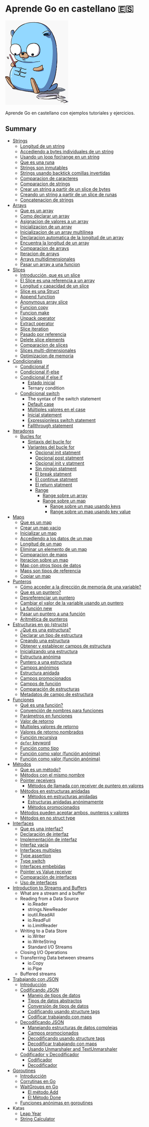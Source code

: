 # Aprende Go en castellano 🇪🇸

<img src="./images/pet.jpeg" width="200">

Aprende Go en castellano con ejemplos tutoriales y ejercicios.

## Summary

- [Strings](./strings/strings.md#1-strings-en-go)
  - [Longitud de un string](./strings/strings.md#11-longitud-de-un-string)
  - [Accediendo a bytes individuales de un string](./strings/strings.md#12-accediendo-a-bytes-individuales-de-un-string)
  - [Usando un loop for/range en un string](./strings/strings.md#13-usando-un-loop-forrange-en-un-string)
  - [Que es una runa](./strings/strings.md#14-que-es-una-runa)
  - [Strings son inmutables](./strings/strings.md#15-strings-son-inmutables)
  - [Strings usando backtick comillas invertidas](./strings/strings.md#16-strings-usando-backtick-comillas-invertidas)
  - [Comparacion de caracteres](./strings/strings.md#17-comparacion-de-caracteres)
  - [Comparacion de strings](./strings/strings.md#18-comparacion-de-strings)
  - [Crear un string a partir de un slice de bytes](./strings/strings.md#19-crear-un-string-a-partir-de-un-slice-de-bytes)
  - [Creando un string a partir de un slice de runas](./strings/strings.md#110-creando-un-string-a-partir-de-un-slice-de-runas)
  - [Concatenacion de strings](./strings/strings.md#111-concatenacion-de-strings)
- [Arrays](./arrays/arrays.md#1-arrays-en-go)
  - [Que es un array](./arrays/arrays.md#11-que-es-un-array)
  - [Como declarar un array](./arrays/arrays.md#12-como-declarar-un-array)
  - [Asignacion de valores a un array](./arrays/arrays.md#13-asignacion-de-valores-a-un-array)
  - [Inicializacion de un array](./arrays/arrays.md#14-inicializacion-de-un-array)
  - [Inicializacion de un array multilinea](./arrays/arrays.md#15-inicializacion-de-un-array-multilinea)
  - [Declaracion automatica de la longitud de un array](./arrays/arrays.md#16-declaracion-automatica-de-la-longitud-de-un-array)
  - [Encuentra la longitud de un array](./arrays/arrays.md#17-encuentra-la-longitud-de-un-array)
  - [Comparacion de arrays](./arrays/arrays.md#18-comparacion-de-arrays)
  - [Iteracion de arrays](./arrays/arrays.md#19-iteracion-de-arrays)
  - [Arrays multidimensionales](./arrays/arrays.md#110-arrays-multidimensionales)
  - [Pasar un array a una funcion](./arrays/arrays.md#111-pasar-un-array-a-una-funcion)
- [Slices](./slices/slices.md#1-slices-en-go)
  - [Introducción, que es un slice](./slices/slices.md#11-introducci%C3%B3n-que-es-un-slice)
  - [El Slice es una referencia a un array](./slices/slices.md#12-el-slice-es-una-referencia-a-un-array)
  - [Longitud y capacidad de un slice](./slices/slices.md#13-longitud-y-capacidad-de-un-slice)
  - [Slice es una Struct](./slices/slices.md#14-slice-es-una-struct)
  - [Append function](./slices/slices.md#15-append-function)
  - [Anonymous array slice](./slices/slices.md#16-anonymous-array-slice)
  - [Funcion copy](./slices/slices.md#17-funcion-copy)
  - [Funcion make](./slices/slices.md#18-funcion-make)
  - [Unpack operator](./slices/slices.md#19-unpack-operator)
  - [Extract operator](./slices/slices.md#110-extract-operator)
  - [Slice iteration](./slices/slices.md#111-slice-iteration)
  - [Pasado por referencia](./slices/slices.md#112-pasado-por-referencia)
  - [Delete slice elements](./slices/slices.md#113-elete-slice-elements)
  - [Comparacion de slices](./slices/slices.md#114-comparacion-de-slices)
  - [Slices multi-dimensionales](./slices/slices.md#115-slices-multi-dimensionales)
  - [Optimizacion de memoria](./slices/slices.md#116-optimizacion-de-memoria)
- [Condicionales](./conditionals/conditionals.md#1-condicionales)
  - [Condicional if](./conditionals/conditionals.md#11-condicional-if)
  - [Condicional if-else](./conditionals/conditionals.md#12-condicional-if-else)
  - [Condicional if else if](./conditionals/conditionals.md#13-condicional-if-else-if)
    - [Estado inicial](./conditionals/conditionals.md#131-estado-inicial)
    - Ternary condition
  - [Condicional switch](./conditionals/conditionals.md#14-condicional-switch)
    - The syntax of the switch statement
    - [Default case](./conditionals/conditionals.md#141-default-case)
    - [Múltiples valores en el case](./conditionals/conditionals.md#142-multiples-valores-en-el-case)
    - [Inicial statement](./conditionals/conditionals.md#143-inicial-statement)
    - [Expressionless switch statement](./conditionals/conditionals.md#144-expressionless-switch-statement)
    - [Fallthrough statement](./conditionals/conditionals.md#145-fallthrough-statement)
- [Iteradores](./iterators/iterators.md#1-Iteradores)
  - [Bucles for](./iterators/iterators.md#11-bucles-for)
    - [Sintaxis del bucle for](./iterators/iterators.md#111-sintaxis-del-bucle-for)
    - [Variantes del bucle for](./iterators/iterators.md#112-variantes-del-bucle-for)
      - [Opcional init statment](./iterators/iterators.md#1121-opcional-init-statment)
      - [Opcional post statment](./iterators/iterators.md#1122-opcional-post-statment)
      - [Opcional init y statment](./iterators/iterators.md#2123-opcional-init-y-post-statment)
      - [Sin ningún statment](./iterators/iterators.md#1124-sin-ningun-statment)
      - [El break statment](./iterators/iterators.md#1125-el-break-statement)
      - [El continue statment](./iterators/iterators.md#1126-el-continue-statement)
      - [El return statment](./iterators/iterators.md#1127-el-return-statement)
      - [Range](./iterators/iterators.md#1128-range)
        - [Range sobre un array](./iterators/iterators.md#11281-range-sobre-un-array)
        - [Range sobre un map](./iterators/iterators.md#11282-range-sobre-un-map)
          - [Range sobre un map usando keys](./iterators/iterators.md#112821-range-sobre-un-map-usando-keys)
          - [Range sobre un map usando key value](./iterators/iterators.md#112822-range-sobre-un-map-usando-key-value)
- [Maps](./maps/maps.md#1-maps-en-go)
  - [Que es un map](./maps/maps.md#11-que-es-un-map)
  - [Crear un map vacio](./maps/maps.md#12-crear-un-map-vacio)
  - [Inicializar un map](./maps/maps.md#13-inicializar-un-map)
  - [Accediendo a los datos de un map](./maps/maps.md#14-accediendo-a-los-datos-de-un-map)
  - [Longitud de un map](./maps/maps.md#15-longitud-de-un-map)
  - [Eliminar un elemento de un map](./maps/maps.md#16-eliminar-un-elemento-de-un-map)
  - [Comparacion de maps](./maps/maps.md#17-comparacion-de-maps)
  - [Iteracion sobre un map](./maps/maps.md#18-iteracion-sobre-un-map)
  - [Map con otros tipos de datos](./maps/maps.md#19-map-con-otros-tipos-de-datos)
  - [Maps son tipos de referencia](./maps/maps.md#110-maps-son-tipos-de-referencia)
  - [Copiar un map](./maps/maps.md#111-copiar-un-map)
- [Punteros](./pointers/pointers.md#1-punteros-en-go)
  - [Cómo acceder a la dirección de memoria de una variable?](./pointers/pointers.md#12-cómo-acceder-a-la-dirección-de-memoria-de-una-variable)
  - [Que es un puntero?](./pointers/pointers.md#13-que-es-un-puntero)
  - [Desreferenciar un puntero](./pointers/pointers.md#14-desreferenciar-un-puntero)
  - [Cambiar el valor de la variable usando un puntero](./pointers/pointers.md#15-cambiar-el-valor-de-la-variable-usando-un-puntero)
  - [La función new](./pointers/pointers.md#16-la-función-new)
  - [Pasar un puntero a una función](./pointers/pointers.md#17-pasar-un-puntero-a-una-función)
  - [Aritmética de punteros](./pointers/pointers.md#18-aritmética-de-punteros)
- [Estructuras en go (structs)](./structs/structs.md)
  - [¿Qué es una estructura?](./structs/structs.md#1-qu%C3%A9-es-una-estructura)
  - [Declarar un tipo de estructura](./structs/structs.md#11-declarar-un-tipo-de-estructura)
  - [Creando una estructura](./structs/structs.md#12-creando-una-estructura)
  - [Obtener y establecer campos de estructura](./structs/structs.md#13-obtener-y-establecer-campos-de-estructura)
  - [Inicializando una estructura](./structs/structs.md#14-inicializando-una-estructura)
  - [Estructura anónima](./structs/structs.md#15-estructura-an%C3%B3nima)
  - [Puntero a una estructura](./structs/structs.md#16-puntero-a-una-estructura)
  - [Campos anónimos](./structs/structs.md#17-campos-an%C3%B3nimos)
  - [Estructura anidada](./structs/structs.md#18-estructura-anidada)
  - [Campos promocionados](./structs/structs.md#19-campos-promocionados)
  - [Campos de función](./structs/structs.md#110-campos-de-funci%C3%B3n)
  - [Comparación de estructuras](./structs/structs.md#111-comparaci%C3%B3n-de-estructuras)
  - [Metadatos de campo de estructura](./structs/structs.md#112-metadatos-de-campo-de-estructura)
- [Funciones](./functions/functions.md)
  - [Qué es una función?](./functions/functions.md#11-qu%C3%A9-es-una-funci%C3%B3n)
  - [Convención de nombres para funciones](./functions/functions.md#12-convenci%C3%B3n-de-nombres-para-funciones)
  - [Parámetros en funciones](./functions/functions.md#13-par%C3%A1metros-en-funciones)
  - [Valor de retorno](./functions/functions.md#14-valor-de-retorno)
  - [Multiples valores de retorno](./functions/functions.md#15-multiples-valores-de-retorno)
  - [Valores de retorno nombrados](./functions/functions.md#16-valores-de-retorno-nombrados)
  - [Función recursiva](./functions/functions.md#17-funci%C3%B3n-recursiva)
  - [`defer` keyword](./functions/functions.md#18-defer-keyword)
  - [Función como tipo](./functions/functions.md#19-funci%C3%B3n-como-tipo)
  - [Función como valor (función anónima)](./functions/functions.md#110-funci%C3%B3n-como-valor-funci%C3%B3n-an%C3%B3nima)
  - [Función como valor (función anónima)](./functions/functions.md#111-expresi%C3%B3n-de-funci%C3%B3n-invocada-inmediatamente-iife)
- [Métodos](./methods/methods.md#1-métodos-en-go)
  - [Que es un método?](./methods/methods.md#11-que-es-un-método)
  - [Métodos con el mismo nombre](./methods/methods.md#12-métodos-con-el-mismo-nombre)
  - [Pointer receivers](./methods/methods.md#13-pointer-receivers)
    - [Métodos de llamada con receiver de puntero en valores](./methods/methods.md#131-métodos-de-llamada-con-receiver-de-puntero-en-valores)
  - [Métodos en estructuras anidadas](./methods/methods.md#14-métodos-en-estructuras-anidadas)
    - [Métodos en estructuras anidadas](example-methods/methods.md#141-métodos-en-estructuras-anidadas)
    - [Estructuras anidadas anónimamente](./methods/methods.md#142-estructuras-anidadas-anónimamente)
    - [Métodos promocionados](./methods/methods.md#143-métodos-promocionados)
  - [Métodos pueden aceptar ambos, punteros y valores](./methods/methods.md#15-métodos-pueden-aceptar-ambos-punteros-y-valores)
  - [Métodos en no struct type](./methods/methods.md#16-métodos-en-no-struct-type)
- [Interfaces](./interfaces/interfaces.md)
  - [Que es una interfaz?](./interfaces/interfaces.md#1-que-es-una-interfaz)
  - [Declaración de interfaz](./interfaces/interfaces.md#12-declaración-de-interfaz)
  - [Implementación de interfaz](./interfaces/interfaces.md#13-implementación-de-interfaz)
  - [Interfaz vacía](./interfaces/interfaces.md#14-interfaz-vacía)
  - [Interfaces multiples](./interfaces/interfaces.md#15-interfaces-multiples)
  - [Type assertion](./interfaces/interfaces.md#16-type-assertion)
  - [Type switch](./interfaces/interfaces.md#17-type-switch)
  - [Interfaces embebidas](./interfaces/interfaces.md#18-interfaces-embebidas)
  - [Pointer vs Value receiver](./interfaces/interfaces.md#19-pointer-vs-value-receiver)
  - [Comparación de interfaces](./interfaces/interfaces.md#110-comparación-de-interfaces)
  - [Uso de interfaces](./interfaces/interfaces.md#111-uso-de-interfaces)
- [Introduction to Streams and Buffers](https://medium.com/rungo/introduction-to-streams-and-buffers-d148c0cda0ad)
  - What are a stream and a buffer
  - Reading from a Data Source
    - io.Reader
    - strings.NewReader
    - ioutil.ReadAll
    - io.ReadFull
    - io.LimitReader
  - Writing to a Data Store
    - io.Writer
    - io.WriteString
    - Standard I/O Streams
  - Closing I/O Operations
  - Transferring Data between streams
    - io.Copy
    - io.Pipe
  - Buffered streams
- [Trabajando con JSON](./work-with-json/work-with-json.md#1-trabajando-con-json)
  - [Introducción](./work-with-json/work-with-json.md#11-introduccion)
  - [Codificando JSON](./work-with-json/work-with-json.md#12-codificando-json)
    - [Manejo de tipos de datos](./work-with-json/work-with-json.md#121-manejo-de-tipos-de-datos)
    - [Tipos de datos abstractos](./work-with-json/work-with-json.md#122-tipos-de-datos-abstractos)
    - [Conversión de tipos de datos](./work-with-json/work-with-json.md#123-conversion-de-tipos-de-datos)
    - [Codificando usando structure tags](./work-with-json/work-with-json.md#124-codificando-usando-structure-tags)
    - [Codificar trabajando con maps](./work-with-json/work-with-json.md#125-codificar-trabajando-con-maps)
  - [Decodificando JSON](./work-with-json/work-with-json.md#13-decodificando-json)
    - [Manejando estructuras de datos complejas](./work-with-json/work-with-json.md#131-manejando-estructuras-de-datos-complejas)
    - [Campos promocionados](./work-with-json/work-with-json.md#132-campos-promocionados)
    - [Decodificando usando structure tags](./work-with-json/work-with-json.md#133-decodificando-usando-structure-tags)
    - [Decodificar trabajando con maps](./work-with-json/work-with-json.md#134-decodificar-trabajando-con-maps)
    - [Usando Unmarshaler and TextUnmarshaler](./work-with-json/work-with-json.md#135-usando-unmarshaler-and-textunmarshaler)
  - [Codificador y Decodificador](./work-with-json/work-with-json.md#14-codificador-y-decodificador)
    - [Codificador](./work-with-json/work-with-json.md#141-codificador)
    - [Decodificador](./work-with-json/work-with-json.md#142-decodificador)
- [Goroutines](./goroutines/goroutines.md#1-goroutines-en-go)
  - [Introducción](./goroutines/goroutines.md#11-introducci%C3%B3n)
  - [Corrutinas en Go](./goroutines/goroutines.md#12-corrutinas-en-go)
  - [WaitGroups en Go](./goroutines/goroutines.md#13-waitgroups-en-go)
    - [El método Add](./goroutines/goroutines.md#131-el-m%C3%A9todo-add)
    - [El Método Done](./goroutines/goroutines.md#132-el-m%C3%A9todo-done)
  - [Funciones anónimas en goroutines](./goroutines/goroutines.md#14-funciones-an%C3%B3nimas-en-goroutines)
- Katas
  - [Leap Year](./katas/leapyear/leapyear.md)
  - [String Calculator](./katas/stringcalculator/stringcalculator.md)
